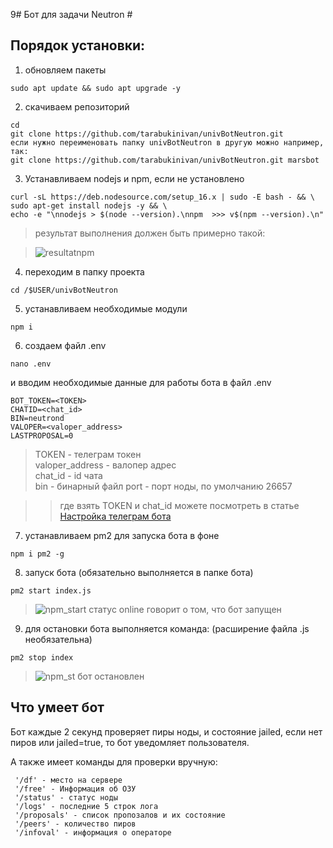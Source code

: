 9# Бот для задачи Neutron #
## Порядок установки:

1. обновляем пакеты
```
sudo apt update && sudo apt upgrade -y
```
2. скачиваем репозиторий
```
cd
git clone https://github.com/tarabukinivan/univBotNeutron.git
если нужно переименовать папку univBotNeutron в другую можно например, так:
git clone https://github.com/tarabukinivan/univBotNeutron.git marsbot
```
3. Устанавливаем nodejs и npm, если не установлено
```
curl -sL https://deb.nodesource.com/setup_16.x | sudo -E bash - && \
sudo apt-get install nodejs -y && \
echo -e "\nnodejs > $(node --version).\nnpm  >>> v$(npm --version).\n"
```
> результат выполнения должен быть примерно такой:

> ![resultatnpm](https://user-images.githubusercontent.com/56988566/195841827-4764e964-0a8a-4ebd-b867-1cd641280008.png)

4. переходим в папку проекта
```
cd /$USER/univBotNeutron
```
5. устанавливаем необходимые модули
```
npm i
```
6. создаем файл .env 
```
nano .env
```
и вводим необходимые данные для работы бота в файл .env
```
BOT_TOKEN=<TOKEN>
CHATID=<chat_id>
BIN=neutrond
VALOPER=<valoper_address>
LASTPROPOSAL=0
```
> TOKEN - телеграм токен <br>
> valoper_address - валопер адрес <br>
> chat_id - id чата <br>
> bin - бинарный файл
> port - порт ноды, по умолчанию 26657

>> где взять TOKEN и chat_id можете посмотреть в статье [Настройка телеграм бота](https://nodera.org/panic_bot#gugm)
7. устанавливаем pm2 для запуска бота в фоне
```
npm i pm2 -g
```
8. запуск бота (обязательно выполняется в папке бота)
```
pm2 start index.js
```
> ![npm_start](https://user-images.githubusercontent.com/56988566/195844549-5aaae4d7-af1a-44d2-acb0-eaeb207d14a6.png)
> статус online говорит о том, что бот запущен
9. для остановки бота выполняется команда: (расширение файла .js необязательна)
```
pm2 stop index
```
> ![npm_st](https://user-images.githubusercontent.com/56988566/195845413-1b9281d9-df54-4e59-9a0e-0a2a9a85c914.png)
> бот остановлен

## Что умеет бот

Бот каждые 2 секунд проверяет пиры ноды, и состояние jailed, если нет пиров или jailed=true, то бот уведомляет пользователя. <br>

А также имеет команды для проверки вручную:
```
 '/df' - место на сервере
 '/free' - Информация об ОЗУ
 '/status' - статус ноды
 '/logs' - последние 5 строк лога
 '/proposals' - список пропозалов и их состояние
 '/peers' - количество пиров
 '/infoval' - информация о операторе
```

